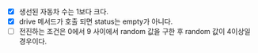 - [X] 생선된 자동차 수는 1보다 크다. 
- [X] drive 메서드가 호출 되면 status는 empty가 아니다.
- [ ] 전진하는 조건은 0에서 9 사이에서 random 값을 구한 후 random 값이 4이상일 경우이다.